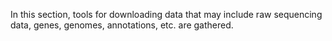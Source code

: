 In this section, tools for downloading data that may include raw sequencing data, genes, genomes, annotations, etc. are gathered.
